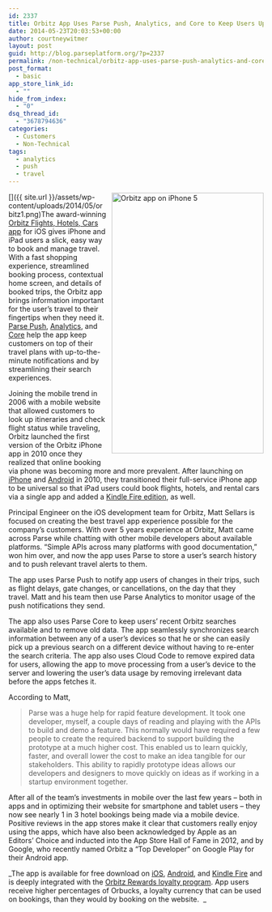 ```yaml
---
id: 2337
title: Orbitz App Uses Parse Push, Analytics, and Core to Keep Users Updated
date: 2014-05-23T20:03:53+00:00
author: courtneywitmer
layout: post
guid: http://blog.parseplatform.org/?p=2337
permalink: /non-technical/orbitz-app-uses-parse-push-analytics-and-core-to-keep-users-updated/
post_format:
  - basic
app_store_link_id:
  - ""
hide_from_index:
  - "0"
dsq_thread_id:
  - "3678794636"
categories:
  - Customers
  - Non-Technical
tags:
  - analytics
  - push
  - travel
---
```

[<img style="border: 0pt none; float: right; padding-left: 10px; padding-bottom: 10px;" src="{{ site.url }}/assets/wp-content/uploads/2014/05/orbitz1.png" alt="Orbitz app on iPhone 5" width="300" height="515" />]({{ site.url }}/assets/wp-content/uploads/2014/05/orbitz1.png)The award-winning <a href="https://itunes.apple.com/us/app/orbitz-flights-hotels-cars/id403546234?mt=8" target="_blank">Orbitz Flights, Hotels, Cars app</a> for iOS gives iPhone and iPad users a slick, easy way to book and manage travel. With a fast shopping experience, streamlined booking process, contextual home screen, and details of booked trips, the Orbitz app brings information important for the user’s travel to their fingertips when they need it. <a href="https://parse.com/products/push" target="_blank">Parse Push</a>, <a href="https://parse.com/products/analytics" target="_blank">Analytics</a>, and <a href="https://parse.com/products/core" target="_blank">Core</a> help the app keep customers on top of their travel plans with up-to-the-minute notifications and by streamlining their search experiences.

Joining the mobile trend in 2006 with a mobile website that allowed customers to look up itineraries and check flight status while traveling, Orbitz launched the first version of the Orbitz iPhone app in 2010 once they realized that online booking via phone was becoming more and more prevalent. After launching on [iPhone](https://itunes.apple.com/us/app/orbitz-flights-hotels-cars/id403546234?mt=8) and [Android](https://play.google.com/store/apps/details?id=com.orbitz) in 2010, they transitioned their full-service iPhone app to be universal so that iPad users could book flights, hotels, and rental cars via a single app and added a [Kindle Fire edition](http://www.amazon.com/gp/mas/dl/android?p=com.orbitz), as well.

Principal Engineer on the iOS development team for Orbitz, Matt Sellars is focused on creating the best travel app experience possible for the company’s customers. With over 5 years experience at Orbitz, Matt came across Parse while chatting with other mobile developers about available platforms. “Simple APIs across many platforms with good documentation,” won him over, and now the app uses Parse to store a user’s search history and to push relevant travel alerts to them.

The app uses Parse Push to notify app users of changes in their trips, such as flight delays, gate changes, or cancellations, on the day that they travel. Matt and his team then use Parse Analytics to monitor usage of the push notifications they send.

The app also uses Parse Core to keep users’ recent Orbitz searches available and to remove old data. The app seamlessly synchronizes search information between any of a user’s devices so that he or she can easily pick up a previous search on a different device without having to re-enter the search criteria. The app also uses Cloud Code to remove expired data for users, allowing the app to move processing from a user’s device to the server and lowering the user’s data usage by removing irrelevant data before the apps fetches it.

According to Matt,

> Parse was a huge help for rapid feature development. It took one developer, myself, a couple days of reading and playing with the APIs to build and demo a feature. This normally would have required a few people to create the required backend to support building the prototype at a much higher cost. This enabled us to learn quickly, faster, and overall lower the cost to make an idea tangible for our stakeholders. This ability to rapidly prototype ideas allows our developers and designers to move quickly on ideas as if working in a startup environment together.

After all of the team’s investments in mobile over the last few years – both in apps and in optimizing their website for smartphone and tablet users – they now see nearly 1 in 3 hotel bookings being made via a mobile device. Positive reviews in the app stores make it clear that customers really enjoy using the apps, which have also been acknowledged by Apple as an Editors’ Choice and inducted into the App Store Hall of Fame in 2012, and by Google, who recently named Orbitz a “Top Developer” on Google Play for their Android app.

_The app is available for free download on [iOS](https://itunes.apple.com/us/app/orbitz-flights-hotels-cars/id403546234?mt=8), [Android](https://play.google.com/store/apps/details?id=com.orbitz), and [Kindle Fire](http://www.amazon.com/gp/mas/dl/android?p=com.orbitz) and is deeply integrated with the [Orbitz Rewards loyalty program](http://www.orbitz.com/rewards/). App users receive higher percentages of Orbucks, a loyalty currency that can be used on bookings, than they would by booking on the website.  _